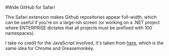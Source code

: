 #Wide GitHub for Safari

This Safari extension makes Github repositories appear full-width, which can be useful if you're on a large-ish screen (or working on a .NET project where ENTERPRISE dictates that all projects must be prefixed with 100 namespaces).

I take no credit for the JavaScript involved, it's taken from [here](https://github.com/xthexder/wide-github), which is the same idea for Chrome and Greasemonkey.
